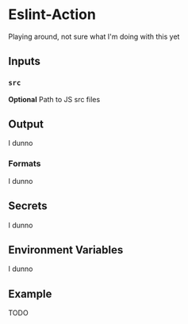 # Eslint-Action

Playing around, not sure what I'm doing with this yet

## Inputs

### `src`
**Optional** Path to JS src files

## Output
I dunno

### Formats
I dunno

## Secrets
I dunno

## Environment Variables
I dunno

## Example
TODO
